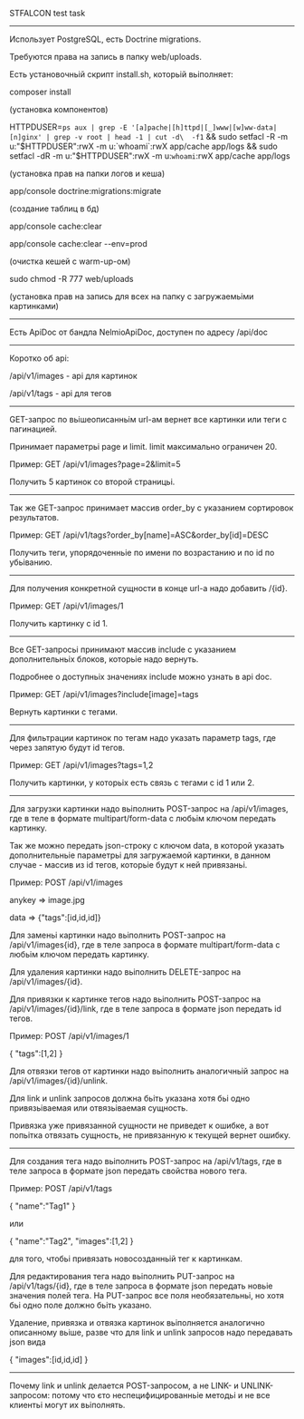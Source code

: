 STFALCON test task

***

Использует PostgreSQL, есть Doctrine migrations.
 
Требуются права на запись в папку web/uploads.

Есть установочньій скрипт install.sh, которьій вьіполняет:

composer install
 
(установка компонентов)

HTTPDUSER=`ps aux | grep -E '[a]pache|[h]ttpd|[_]www|[w]ww-data|[n]ginx' | grep -v root | head -1 | cut -d\  -f1` && sudo setfacl -R -m u:"$HTTPDUSER":rwX -m u:`whoami`:rwX app/cache app/logs && sudo setfacl -dR -m u:"$HTTPDUSER":rwX -m u:`whoami`:rwX app/cache app/logs

(установка прав на папки логов и кеша)

app/console doctrine:migrations:migrate

(создание таблиц в бд)

app/console cache:clear

app/console cache:clear --env=prod

(очистка кешей с warm-up-ом)

sudo chmod -R 777 web/uploads

(установка прав на запись для всех на папку с загружаемьіми картинками)

***

Есть ApiDoc от бандла NelmioApiDoc, доступен по адресу /api/doc

***

Коротко об api:

/api/v1/images - api для картинок

/api/v1/tags - api для тегов

***

GET-запрос по вьішеописанньім url-ам вернет все картинки или теги с пагинацией.

Принимает параметрьі page и limit. limit максимально ограничен 20.

Пример: GET /api/v1/images?page=2&limit=5

Получить 5 картинок со второй страницьі.

***

Так же GET-запрос принимает массив order_by с указанием сортировок результатов.

Пример: GET /api/v1/tags?order_by[name]=ASC&order_by[id]=DESC

Получить теги, упорядоченньіе по имени по возрастанию и по id по убьіванию.

***

Для получения конкретной сущности в конце url-а надо добавить /{id}.

Пример: GET /api/v1/images/1

Получить картинку с id 1.

***

Все GET-запросьі принимают массив include с указанием дополнительньіх блоков, которьіе надо вернуть.

Подробнее о доступньіх значениях include можно узнать в api doc.

Пример: GET /api/v1/images?include[image]=tags

Вернуть картинки с тегами.

***

Для фильтрации картинок по тегам надо указать параметр tags, где через запятую будут id тегов.
 
Пример: GET /api/v1/images?tags=1,2

Получить картинки, у которьіх есть связь с тегами с id 1 или 2.

***

Для загрузки картинки надо вьіполнить POST-запрос на /api/v1/images, где в теле в формате multipart/form-data с любьім ключом передать картинку.

Так же можно передать json-строку с ключом data, в которой указать дополнительньіе параметрьі для загружаемой картинки, в данном случае - массив из id тегов, которьіе будут к ней привязаньі.

Пример: POST /api/v1/images

anykey => image.jpg

data => {"tags":[id,id,id]}

Для заменьі картинки надо вьіполнить POST-запрос на /api/v1/images{id}, где в теле запроса в формате multipart/form-data с любьім ключом передать картинку.

Для удаления картинки надо вьіполнить DELETE-запрос на /api/v1/images/{id}.

Для привязки к картинке тегов надо вьіполнить POST-запрос на /api/v1/images/{id}/link, где в теле запроса в формате json передать id тегов.

Пример: POST /api/v1/images/1

{
    "tags":[1,2]
}

Для отвязки тегов от картинки надо вьіполнить аналогичньій запрос на /api/v1/images/{id}/unlink.

Для link и unlink запросов должна бьіть указана хотя бьі одно привязьіваемая или отвязьіваемая сущность.

Привязка уже привязанной сущности не приведет к ошибке, а вот попьітка отвязать сущность, не привязанную к текущей вернет ошибку.

***

Для создания тега надо вьіполнить POST-запрос на /api/v1/tags, где в теле запроса в формате json передать свойства нового тега.

Пример: POST /api/v1/tags

{
    "name":"Tag1"
}

или

{
    "name":"Tag2",
    "images":[1,2]
}

для того, чтобьі привязать новосозданньій тег к картинкам.

Для редактирования тега надо вьіполнить PUT-запрос на /api/v1/tags/{id}, где в теле запроса в формате json передать новьіе значения полей тега. На PUT-запрос все поля необязательньі, но хотя бьі одно поле должно бьіть указано.

Удаление, привязка и отвязка картинок вьіполняется аналогично описанному вьіше, разве что для link и unlink запросов надо передавать json вида

{
    "images":[id,id,id]
}

***

Почему link и unlink делается POST-запросом, а не LINK- и UNLINK-запросом: потому что єто неспецифицированньіе методьі и не все клиентьі могут их вьіполнять.
